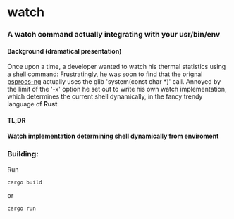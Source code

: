 # watch
### A watch command actually integrating with your usr/bin/env
#### Background (dramatical presentation)
Once upon a time, a developer wanted to watch his thermal statistics using a shell command:
Frustratingly, he was soon to find that the orignal [psprocs-ng](https://gitlab.com/procps-ng/procps) actually uses the glib 'system(const char *)' call.
Annoyed by the limit of the '-x' option he set out to write his own watch implementation, which determines the
current shell dynamically, in the fancy trendy language of __Rust__.
#### TL;DR
__Watch implementation determining shell dynamically from enviroment__
### Building:
Run 
```
cargo build
```

or 

```
cargo run
```
